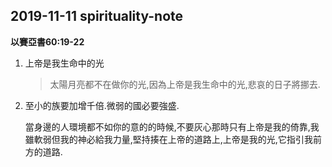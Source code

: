 ## 2019-11-11 spirituality-note
**以賽亞書60:19-22**

1. 上帝是我生命中的光

	> 太陽月亮都不在做你的光,因為上帝是我生命中的光,悲哀的日子將挪去.
	
2. 至小的族要加增千倍.微弱的國必要強盛.

	當身邊的人環境都不如你的意的的時候,不要灰心那時只有上帝是我的倚靠,我雖軟弱但我的神必給我力量,堅持揍在上帝的道路上,上帝是我的光,它指引我前方的道路. 